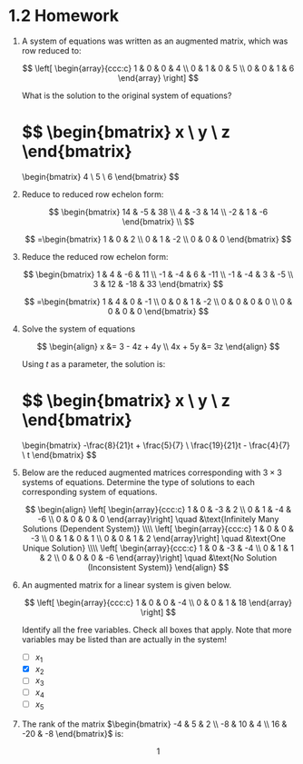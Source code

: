 # 1.2 Homework

1. A system of equations was written as an augmented matrix, which was row reduced to:

    $$
    \left[
    \begin{array}{ccc:c}
    1 & 0 & 0 & 4 \\
    0 & 1 & 0 & 5 \\
    0 & 0 & 1 & 6
    \end{array}
    \right]
    $$

    What is the solution to the original system of equations?

    $$
    \begin{bmatrix}
    x \\
    y \\
    z
    \end{bmatrix}
    =
    \begin{bmatrix}
    4 \\
    5 \\
    6
    \end{bmatrix}
    $$

2. Reduce to reduced row echelon form:

    $$
    \begin{bmatrix}
    14 & -5 & 38 \\
    4 & -3 & 14 \\
    -2 & 1 & -6
    \end{bmatrix} \\
    $$

    $$
    =\begin{bmatrix}
    1 & 0 & 2 \\
    0 & 1 & -2 \\
    0 & 0 & 0
    \end{bmatrix}
    $$

3. Reduce the reduced row echelon form:

    $$
    \begin{bmatrix}
    1 & 4 & -6 & 11 \\
    -1 & -4 & 6 & -11 \\
    -1 & -4 & 3 & -5 \\
    3 & 12 & -18 & 33
    \end{bmatrix}
    $$

    $$
    =\begin{bmatrix}
    1 & 4 & 0 & -1 \\
    0 & 0 & 1 & -2 \\
    0 & 0 & 0 & 0 \\
    0 & 0 & 0 & 0
    \end{bmatrix}
    $$

4. Solve the system of equations

    $$
    \begin{align}
    x &= 3 - 4z + 4y \\
    4x + 5y &= 3z
    \end{align}
    $$

    Using $t$ as a parameter, the solution is:

    $$
    \begin{bmatrix}
    x \\
    y \\
    z
    \end{bmatrix}
    =
    \begin{bmatrix}
    -\frac{8}{21}t + \frac{5}{7} \\
    \frac{19}{21}t - \frac{4}{7} \\
    t
    \end{bmatrix}
    $$

5. Below are the reduced augmented matrices corresponding with $3 \times 3$ systems of equations. Determine the type of solutions to each corresponding system of equations.

    $$
    \begin{align}
    \left[
    \begin{array}{ccc:c}
    1 & 0 & -3 & 2 \\
    0 & 1 & -4 & -6 \\
    0 & 0 & 0 & 0
    \end{array}\right] \quad &\text{Infinitely Many Solutions (Dependent System)} \\\\
    \left[
    \begin{array}{ccc:c}
    1 & 0 & 0 & -3 \\
    0 & 1 & 0 & 1 \\
    0 & 0 & 1 & 2
    \end{array}\right] \quad &\text{One Unique Solution} \\\\
    \left[
    \begin{array}{ccc:c}
    1 & 0 & -3 & -4 \\
    0 & 1 & 1 & 2 \\
    0 & 0 & 0 & -6
    \end{array}\right] \quad &\text{No Solution (Inconsistent System)}
    \end{align}
    $$

6. An augmented matrix for a linear system is given below.

    $$
    \left[
    \begin{array}{ccc:c}
    1 & 0 & 0 & -4 \\
    0 & 0 & 1 & 18
    \end{array}
    \right]
    $$

    Identify all the free variables. Check all boxes that apply. Note that more variables may be listed than are actually in the system!

    - [ ] $x_1$
    - [x] $x_2$
    - [ ] $x_3$
    - [ ] $x_4$
    - [ ] $x_5$

7. The rank of the matrix $\begin{bmatrix} -4 & 5 & 2 \\ -8 & 10 & 4 \\ 16 & -20 & -8 \end{bmatrix}$ is:

    $$
    1
    $$
